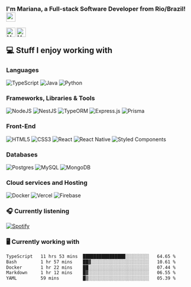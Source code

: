 



### I'm Mariana, a Full-stack Software Developer from Rio/Brazil! <img src="https://media.giphy.com/media/hvRJCLFzcasrR4ia7z/giphy.gif" width="25px" height="25px">
<a href="mailto:marinhomariana8@gmail.com">
  <img align="left" alt="Mariana Werneck | Gmail" width="25px" src="https://upload.wikimedia.org/wikipedia/commons/7/7e/Gmail_icon_%282020%29.svg" />
</a>
<a href="https://www.linkedin.com/in/marinhomariana8/">
  <img align="left" alt="Mariana Werneck | LinkedIN" width="25px" src="https://img.icons8.com/?size=100&id=13930&format=png&color=000000" />
</a>

<div align="center">
</div>

<sub>ㅤ</sub>

## 💻 Stuff I enjoy working with

### Languages

![TypeScript](https://img.shields.io/badge/TypeScript-%23007ACC.svg?style=flat-square&logo=typescript&logoColor=white) ![Java](https://img.shields.io/badge/Java-%23ED8B00.svg?style=flat-square&logo=openjdk&logoColor=white) ![Python](https://img.shields.io/badge/Python-%23007ACC.svg?style=flat-square&logo=typescript&logoColor=white) 

### Frameworks, Libraries & Tools

![NodeJS](https://img.shields.io/badge/NodeJS-%23339933.svg?style=flat-square&logo=node.js&logoColor=white) ![NestJS](https://img.shields.io/badge/NestJS-%23E0234E.svg?style=flat-square&logo=nestjs&logoColor=white) ![TypeORM](https://img.shields.io/badge/TypeORM-FF0901?style=flat-square&logo=typeorm&logoColor=white) ![Express.js](https://img.shields.io/badge/ExpressJS-%23007ACC.svg?style=flat-square&logo=espressjs&logoColor=white) ![Prisma](https://img.shields.io/badge/Prisma-%23007ACC.svg?style=flat-square&logo=prisma&logoColor=white) 
### Front-End

![HTML5](https://img.shields.io/badge/HTML-%23E34F26.svg?style=flat-square&logo=html5&logoColor=white) ![CSS3](https://img.shields.io/badge/CSS-%231572B6.svg?style=flat-square&logo=css3&logoColor=white) ![React](https://img.shields.io/badge/React-%2320232a.svg?style=flat-square&logo=react&logoColor=%2361DAFB) ![React Native](https://img.shields.io/badge/React_Native-%2320232a.svg?style=flat-square&logo=react&logoColor=%2361DAFB) ![Styled Components](https://img.shields.io/badge/Styled_Components-DB7093?style=flat-square&logo=styled-components&logoColor=white) 

### Databases

![Postgres](https://img.shields.io/badge/Postgres-%23316192.svg?style=flat-square&logo=postgresql&logoColor=white) ![MySQL](https://img.shields.io/badge/MySQL-4479A1.svg?style=flat-square&logo=mysql&logoColor=white) ![MongoDB](https://img.shields.io/badge/MongoDB-%234ea94b.svg?style=flat-square&logo=mongodb&logoColor=white) 

### Cloud services and Hosting

![Docker](https://img.shields.io/badge/Docker-%230db7ed.svg?style=flat-square&logo=docker&logoColor=white) ![Vercel](https://img.shields.io/badge/Vercel-%23000000.svg?style=flat-square&logo=vercel&logoColor=white) ![Firebase](https://img.shields.io/badge/Firebase-%23039BE5.svg?style=flat-square&logo=firebase)


### :headphones: Currently listening
[![Spotify](https://novatorem-orpin-eight.vercel.app/api/spotify)](https://open.spotify.com/user/yaybro)

### 🖥 Currently working with 
   
 <!--START_SECTION:waka-->

```txt
TypeScript   11 hrs 53 mins  ████████████████░░░░░░░░░   64.65 %
Bash         1 hr 57 mins    ██▓░░░░░░░░░░░░░░░░░░░░░░   10.61 %
Docker       1 hr 22 mins    ██░░░░░░░░░░░░░░░░░░░░░░░   07.44 %
Markdown     1 hr 12 mins    █▓░░░░░░░░░░░░░░░░░░░░░░░   06.55 %
YAML         59 mins         █▒░░░░░░░░░░░░░░░░░░░░░░░   05.39 %
```

<!--END_SECTION:waka-->

